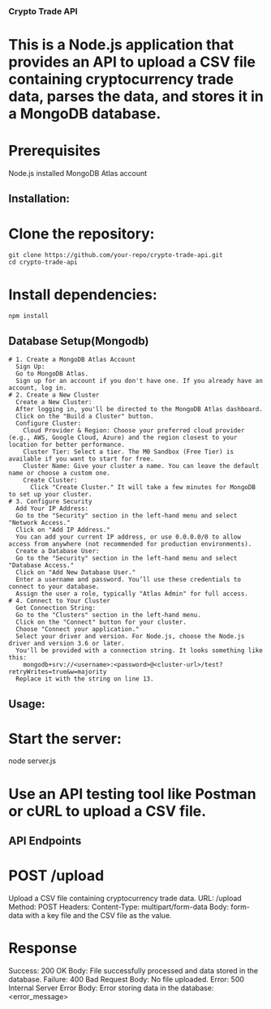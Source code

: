 ### Crypto Trade API
 # This is a Node.js application that provides an API to upload a CSV file containing cryptocurrency trade data, parses the data, and stores it in a MongoDB database.
# Prerequisites
  Node.js installed
  MongoDB Atlas account
## Installation:
  # Clone the repository:
    git clone https://github.com/your-repo/crypto-trade-api.git
    cd crypto-trade-api
  # Install dependencies:
    npm install
  ## Database Setup(Mongodb)
    # 1. Create a MongoDB Atlas Account
      Sign Up:
      Go to MongoDB Atlas.
      Sign up for an account if you don't have one. If you already have an account, log in.
    # 2. Create a New Cluster
      Create a New Cluster:
      After logging in, you'll be directed to the MongoDB Atlas dashboard.
      Click on the "Build a Cluster" button.
      Configure Cluster:
        Cloud Provider & Region: Choose your preferred cloud provider (e.g., AWS, Google Cloud, Azure) and the region closest to your location for better performance.
        Cluster Tier: Select a tier. The M0 Sandbox (Free Tier) is available if you want to start for free.
        Cluster Name: Give your cluster a name. You can leave the default name or choose a custom one.
        Create Cluster:
          Click "Create Cluster." It will take a few minutes for MongoDB to set up your cluster.
    # 3. Configure Security
      Add Your IP Address:
      Go to the "Security" section in the left-hand menu and select "Network Access."
      Click on "Add IP Address."
      You can add your current IP address, or use 0.0.0.0/0 to allow access from anywhere (not recommended for production environments).
      Create a Database User:
      Go to the "Security" section in the left-hand menu and select "Database Access."
      Click on "Add New Database User."
      Enter a username and password. You’ll use these credentials to connect to your database.
      Assign the user a role, typically "Atlas Admin" for full access.
    # 4. Connect to Your Cluster
      Get Connection String:
      Go to the "Clusters" section in the left-hand menu.
      Click on the "Connect" button for your cluster.
      Choose "Connect your application."
      Select your driver and version. For Node.js, choose the Node.js driver and version 3.6 or later.
      You'll be provided with a connection string. It looks something like this:
        mongodb+srv://<username>:<password>@<cluster-url>/test?retryWrites=true&w=majority
      Replace it with the string on line 13.
## Usage:
# Start the server:
  node server.js
# Use an API testing tool like Postman or cURL to upload a CSV file.

## API Endpoints
# POST /upload
Upload a CSV file containing cryptocurrency trade data.
  URL: /upload
  Method: POST
  Headers: Content-Type: multipart/form-data
  Body: form-data with a key file and the CSV file as the value.
# Response
  Success: 200 OK
    Body: File successfully processed and data stored in the database.
  Failure: 400 Bad Request
    Body: No file uploaded.
  Error: 500 Internal Server Error
    Body: Error storing data in the database: <error_message>
